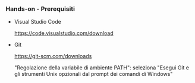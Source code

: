 ### Hands-on - Prerequisiti

- Visual Studio Code

    https://code.visualstudio.com/download

- Git

    https://git-scm.com/downloads

    "Regolazione della variabile di ambiente PATH":
    seleziona "Esegui Git e gli strumenti Unix opzionali dal prompt dei comandi di Windows"


<aside class="notes">
</aside>
